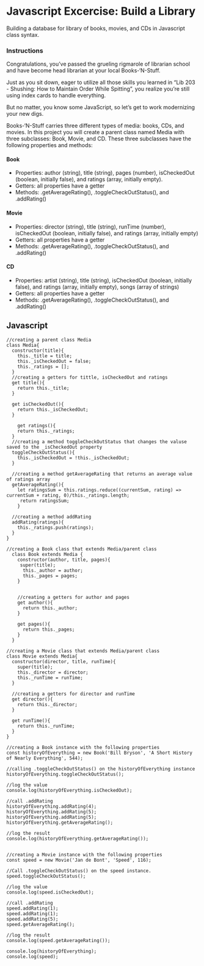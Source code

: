 # Javascript Excercise: Build a Library

Building a database for library of books, movies, and CDs in Javascript class
syntax.

### Instructions

Congratulations, you’ve passed the grueling rigmarole of librarian school and have become head librarian at your local Books-‘N-Stuff.

Just as you sit down, eager to utilize all those skills you learned in “Lib 203 - Shushing: How to Maintain Order While Spitting”, you realize you’re still using index cards to handle everything.

But no matter, you know some JavaScript, so let’s get to work modernizing your new digs.

Books-‘N-Stuff carries three different types of media: books, CDs, and movies. In this project you will create a parent class named Media with three subclasses: Book, Movie, and CD. These three subclasses have the following properties and methods:

#### Book
- <stonrg>Properties</strong>: author (string), title (string), pages (number), isCheckedOut (boolean, initially false), and ratings (array, initially empty).
- <stonrg>Getters</strong>: all properties have a getter
- <stonrg>Methods</strong>: .getAverageRating(), .toggleCheckOutStatus(), and .addRating()

#### Movie
- <stonrg>Properties</strong>: director (string), title (string), runTime (number), isCheckedOut (boolean, initially false), and ratings (array, initially empty)
- <stonrg>Getters</strong>: all properties have a getter
- <stonrg>Methods</strong>: .getAverageRating(), .toggleCheckOutStatus(), and .addRating()

#### CD
- <stonrg>Properties</strong>: artist (string), title (string), isCheckedOut (boolean, initially false), and ratings (array, initially empty), songs (array of strings)
- <stonrg>Getters</strong>: all properties have a getter
- <stonrg>Methods</strong>: .getAverageRating(), .toggleCheckOutStatus(), and .addRating()


## Javascript
```
//creating a parent class Media
class Media{
  constructor(title){
    this._title = title;
    this._isCheckedOut = false;
    this._ratings = [];
  }
  //creating a getters for tittle, isCheckedOut and ratings
  get title(){
    return this._title;
  }
  
  get isCheckedOut(){
    return this._isCheckedOut;
  }
  
	get ratings(){
    return this._ratings;
  }
  //creating a method toggleCheckOutStatus that changes the valuse saved to the _isCheckedOut property
  toggleCheckOutStatus(){
    this._isCheckedOut = !this._isCheckedOut;
  }
  
  //creating a method getAverageRating that returns an average value of ratings array
  getAverageRating(){
    let ratingsSum = this.ratings.reduce((currentSum, rating) => currentSum + rating, 0)/this._ratings.length;
     return ratingsSum;
    }
  
  //creating a method addRating 
  addRating(ratings){
    this._ratings.push(ratings);
  }
}

//creating a Book class that extends Media/parent class
  class Book extends Media {
    constructor(author, title, pages){
     super(title);
      this._author = author;
      this._pages = pages;
    }
    
    
    //creating a getters for author and pages
    get author(){
      return this._author;
    }
    
    get pages(){
      return this._pages;
    }
  }
  
//creating a Movie class that extends Media/parent class
class Movie extends Media{
  constructor(director, title, runTime){
    super(title);
    this._director = director;
    this._runTime = runTime;
  }
  
  //creating a getters for director and runTime
  get director(){
    return this._director;
  }
  
  get runTime(){
    return this._runTime;
  }
}
 
//creating a Book instance with the following properties
const historyOfEverything = new Book('Bill Bryson', 'A Short History of Nearly Everything', 544);

//calling .toggleCheckOutStatus() on the historyOfEverything instance
historyOfEverything.toggleCheckOutStatus();

//log the value
console.log(historyOfEverything.isCheckedOut);

//call .addRating
historyOfEverything.addRating(4);
historyOfEverything.addRating(5);
historyOfEverything.addRating(5);
historyOfEverything.getAverageRating();

//log the result
console.log(historyOfEverything.getAverageRating());


//creating a Movie instance with the following properties
const speed = new Movie('Jan de Bont', 'Speed', 116);

//Call .toggleCheckOutStatus() on the speed instance.
speed.toggleCheckOutStatus();

//log the value
console.log(speed.isCheckedOut);

//call .addRating
speed.addRating(1);
speed.addRating(1);
speed.addRating(5);
speed.getAverageRating();

//log the result
console.log(speed.getAverageRating());

console.log(historyOfEverything);
console.log(speed);
```